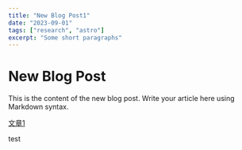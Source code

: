 ```yaml
---
title: "New Blog Post1"
date: "2023-09-01"
tags: ["research", "astro"]
excerpt: "Some short paragraphs"
---
```


# New Blog Post

This is the content of the new blog post. Write your article here using Markdown syntax.

 [文章1](/arduino/2024-05-11-copy-2)

test

